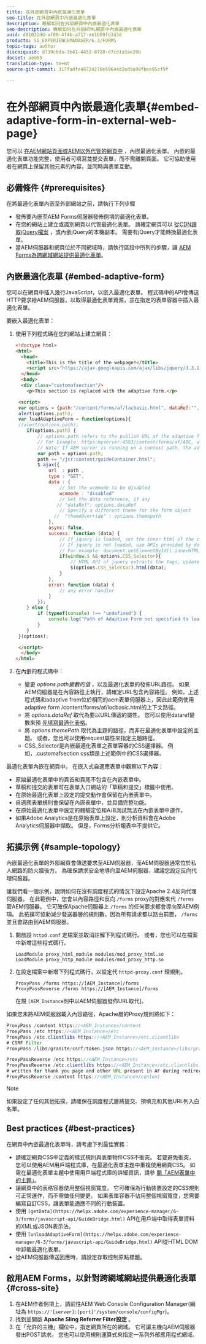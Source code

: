 ```yaml
---
title: 在外部網頁中內嵌最適化表單
seo-title: 在外部網頁中內嵌最適化表單
description: 瞭解如何在外部網頁中內嵌最適化表單
seo-description: 瞭解如何在外部HTML網頁中內嵌最適化表單
uuid: d81032dd-af80-4f4b-a717-ee1b89fd3d3d
products: SG_EXPERIENCEMANAGER/6.3/FORMS
topic-tags: author
discoiquuid: d739c6da-3b41-4452-8728-d7cd1a3ae20b
docset: aem65
translation-type: tm+mt
source-git-commit: 317fadfe48724270e59644d2ed9a90fbee95cf9f

---
```



# 在外部網頁中內嵌最適化表單{#embed-adaptive-form-in-external-web-page}

您可以 [在AEM網站頁面或AEM以外代管的網頁中](/help/forms/using/embed-adaptive-form-aem-sites.md) ，內嵌最適化表單。 內嵌的最適化表單功能完整，使用者可填寫並提交表單，而不需離開頁面。 它可協助使用者在網頁上保留其他元素的內容，並同時與表單互動。

## 必備條件 {#prerequisites}

在將最適化表單內嵌至外部網站之前，請執行下列步驟

* 發佈要內嵌至AEM Forms伺服器發佈例項的最適化表單。
* 在您的網站上建立或識別網頁以代管最適化表單。 請確定網頁可以 [從CDN讀取jQuery檔案](https://ajax.googleapis.com/ajax/libs/jquery/3.3.1/jquery.min.js) ，或內嵌jQuery的本機副本。 需要有jQuery才能轉換最適化表單。
* 當AEM伺服器和網頁位於不同網域時，請執行區段中所列的步驟，讓 [AEM Forms為跨網域網站提供最適化表單](#cross-site)。

## 內嵌最適化表單 {#embed-adaptive-form}

您可以在網頁中插入幾行JavaScript，以嵌入最適化表單。 程式碼中的API會傳送HTTP要求給AEM伺服器，以取得最適化表單資源，並在指定的表單容器中插入最適化表單。

要嵌入最適化表單：

1. 使用下列程式碼在您的網站上建立網頁：

   ```html
   <!doctype html>
   <html>
     <head>
       <title>This is the title of the webpage!</title>
       <script src="https://ajax.googleapis.com/ajax/libs/jquery/3.3.1/jquery.min.js"></script>
     </head>
     <body>
     <div class="customafsection"/>
       <p>This section is replaced with the adaptive form.</p>
   
    <script>
    var options = {path:"/content/forms/af/locbasic.html", dataRef:"", themepath:"", CSS_Selector:".customafsection"};
    alert(options.path);
    var loadAdaptiveForm = function(options){
    //alert(options.path);
       if(options.path) {
           // options.path refers to the publish URL of the adaptive form
           // For Example: https:myserver:4503/content/forms/af/ABC, where ABC is the adaptive form
           // Note: If AEM server is running on a context path, the adaptive form URL must contain the context path
           var path = options.path;
           path += "/jcr:content/guideContainer.html";
           $.ajax({
               url  : path ,
               type : "GET",
               data : {
                   // Set the wcmmode to be disabled
                   wcmmode : "disabled"
                   // Set the data reference, if any
                  // "dataRef": options.dataRef
                   // Specify a different theme for the form object
                 //  "themeOverride" : options.themepath
               },
               async: false,
               success: function (data) {
                   // If jquery is loaded, set the inner html of the container
                   // If jquery is not loaded, use APIs provided by document to set the inner HTML but these APIs would not evaluate the script tag in HTML as per the HTML5 spec
                   // For example: document.getElementById().innerHTML
                   if(window.$ && options.CSS_Selector){
                       // HTML API of jquery extracts the tags, updates the DOM, and evaluates the code embedded in the script tag.
                       $(options.CSS_Selector).html(data);
                   }
               },
               error: function (data) {
                   // any error handler
               }
           });
       } else {
           if (typeof(console) !== "undefined") {
               console.log("Path of Adaptive Form not specified to loadAdaptiveForm");
           }
       }
    }(options);
   
    </script>
     </body>
   </html>
   ```

1. 在內嵌的程式碼中：

   * 變更 *options.path變數的值* ，以及最適化表單的發佈URL路徑。 如果AEM伺服器是在內容路徑上執行，請確定URL包含內容路徑。 例如，上述程式碼和adaptive from位於相同的aem表單伺服器上，因此此範例使用adaptive form /content/forms/af/locbasic.html的上下文路徑。
   * 將 *options.dataRef* 取代為要以URL傳遞的屬性。 您可以使用dataref變數來預 [先填寫最適化表格](/help/forms/using/prepopulate-adaptive-form-fields.md)。
   * 將 *options.themePath* 取代為主題的路徑，而非在最適化表單中設定的主題。 或者，您也可以使用request屬性來指定主題路徑。
   * CSS_Selector是內嵌最適化表單之表單容器的CSS選擇器。 例如，.customafsection css類是上述範例中的CSS選擇器。

最適化表單內嵌在網頁中。 在嵌入式自適應表單中觀察以下內容：

* 原始最適化表單中的頁首和頁尾不包含在內嵌表單中。
* 草稿和提交的表單可在表單入口網站的「草稿和提交」標籤中使用。
* 在原始最適化表單上設定的提交動作會保留在內嵌表單中。
* 自適應表單規則會保留在內嵌表單中，並具備完整功能。
* 在原始最適化表單中設定的體驗定位和A/B測試無法在內嵌表單中運作。
* 如果Adobe Analytics是在原始表單上設定，則分析資料會在Adobe Analytics伺服器中擷取。 但是，Forms分析報表中不提供它。

## 拓撲示例 {#sample-topology}

內嵌最適化表單的外部網頁會傳送要求至AEM伺服器，而AEM伺服器通常位於私人網路的防火牆後方。 為確保請求安全地導向至AEM伺服器，建議您設定反向代理伺服器。

讓我們看一個示例，說明如何在沒有調度程式的情況下設定Apache 2.4反向代理伺服器。 在此範例中，您會以內容路徑和反向 `/forms` proxy的對應來代 `/forms` 管AEM伺服器。 它可確保Apache伺服器上 `/forms` 的任何要求都會導向至AEM例項。 此拓撲可協助減少發送器層的規則數，因為所有請求都以路由前置， `/forms` 並且會路由到AEM伺服器。

1. 開啟設 `httpd.conf` 定檔案並取消註解下列程式碼行。 或者，您也可以在檔案中新增這些程式碼行。

   ```
   LoadModule proxy_html_module modules/mod_proxy_html.so
   LoadModule proxy_http_module modules/mod_proxy_http.so
   ```

1. 在設定檔案中新增下列程式碼行，以設定代 `httpd-proxy.conf` 理規則。

   ```
   ProxyPass /forms https://[AEM_Instance]/forms
   ProxyPassReverse /forms https://[AEM_Instance]/forms
   ```

   在規 `[AEM_Instance`則中以AEM伺服器發佈URL取代]。

如果您未將AEM伺服器載入內容路徑，Apache層的Proxy規則將如下：

```java
ProxyPass /content https://<AEM_Instance>/content
ProxyPass /etc https://<AEM_Instance>/etc
ProxyPass /etc.clientlibs https://<AEM_Instance>/etc.clientlibs
# CSRF Filter
ProxyPass /libs/granite/csrf/token.json https://<AEM_Instance>/libs/granite/csrf/token.json

ProxyPassReverse /etc https://<AEM_Instance>/etc
ProxyPassReverse /etc.clientlibs https://<AEM_Instance>/etc.clientlibs
# written for thank you page and other URL present in AF during redirect
ProxyPassReverse /content https://<AEM_Instance>/content
```

>[!NOTE]
>
>如果設定了任何其他拓撲，請確保在調度程式層將提交、預填充和其他URL列入白名單。

## Best practices {#best-practices}

在網頁中內嵌最適化表單時，請考慮下列最佳實務：

* 請確定網頁CSS中定義的樣式規則與表單物件CSS不衝突。 若要避免衝突，您可以使用AEM用戶端程式庫，在最適化表單主題中重複使用網頁CSS。 如需在最適化表單主題中使用用戶端程式庫的詳細資訊，請參 [閱「AEM表單中的主題」](../../forms/using/themes.md)。
* 讓網頁中的表格容器使用整個視窗寬度。 它可確保為行動裝置設定的CSS規則可正常運作，而不需做任何變更。 如果表單容器不佔用整個視窗寬度，您需要編寫自訂CSS，讓表單能適應不同的行動裝置。
* 使用 `[getData](https://helpx.adobe.com/experience-manager/6-3/forms/javascript-api/GuideBridge.html)` API在用戶端中取得表單資料的XML或JSON表示法。
* 使用 `[unloadAdaptiveForm](https://helpx.adobe.com/experience-manager/6-3/forms/javascript-api/GuideBridge.html)` API從HTML DOM中卸載最適化表單。
* 從AEM伺服器傳送回應時，請設定存取控制原點標題。

## 啟用AEM Forms，以針對跨網域網站提供最適化表單 {#cross-site}

1. 在AEM作者例項上，請前往AEM Web Console Configuration Manager(網址為 `https://'[server]:[port]'/system/console/configMgr`)。
1. 找到並開啟 **Apache Sling Referrer Filter設定** 。
1. 在「允許的主機」欄位中，指定網頁所在的網域。 它可讓主機向AEM伺服器發出POST請求。 您也可以使用規則運算式來指定一系列外部應用程式網域。

